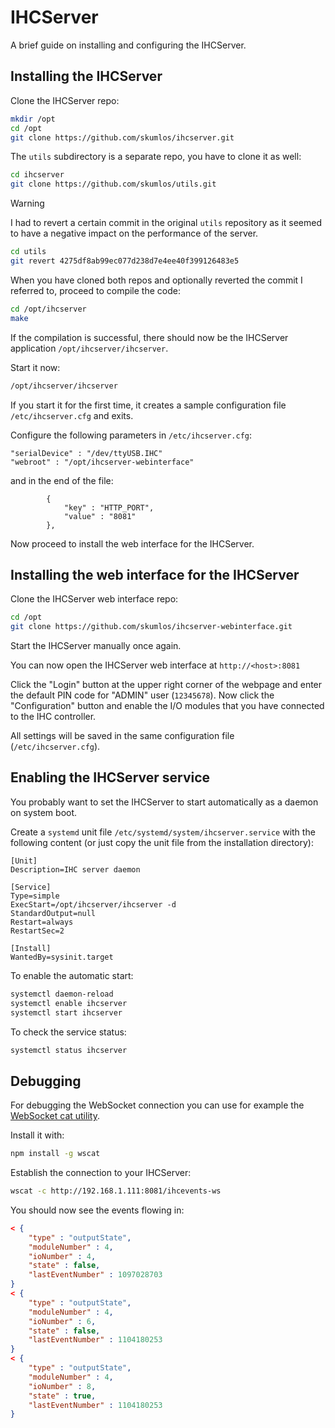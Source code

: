 # IHCServer

A brief guide on installing and configuring the IHCServer.

## Installing the IHCServer

Clone the IHCServer repo:

```bash
mkdir /opt
cd /opt
git clone https://github.com/skumlos/ihcserver.git
```

The `utils` subdirectory is a separate repo, you have to clone it as well:

```bash
cd ihcserver
git clone https://github.com/skumlos/utils.git
```

> [!WARNING]
> I had to revert a certain commit in the original `utils` repository as it
  seemed to have a negative impact on the performance of the server.

```bash
cd utils
git revert 4275df8ab99ec077d238d7e4ee40f399126483e5
```

When you have cloned both repos and optionally reverted the commit I referred
to, proceed to compile the code:

```bash
cd /opt/ihcserver
make
```

If the compilation is successful, there should now be the IHCServer
application `/opt/ihcserver/ihcserver`.

Start it now:

```bash
/opt/ihcserver/ihcserver
```

If you start it for the first time, it creates a sample configuration file
`/etc/ihcserver.cfg` and exits.

Configure the following parameters in `/etc/ihcserver.cfg`:

```output
"serialDevice" : "/dev/ttyUSB.IHC"
"webroot" : "/opt/ihcserver-webinterface"
```

and in the end of the file:

```output
		{
			"key" : "HTTP_PORT",
			"value" : "8081"
		},
```

Now proceed to install the web interface for the IHCServer.

## Installing the web interface for the IHCServer

Clone the IHCServer web interface repo:

```bash
cd /opt
git clone https://github.com/skumlos/ihcserver-webinterface.git
```

Start the IHCServer manually once again.

You can now open the IHCServer web interface at `http://<host>:8081`

Click the "Login" button at the upper right corner of the webpage and enter
the default PIN code for "ADMIN" user (`12345678`). Now click
the "Configuration" button and enable the I/O modules that you have connected
to the IHC controller.

All settings will be saved in the same configuration file (`/etc/ihcserver.cfg`).

## Enabling the IHCServer service

You probably want to set the IHCServer to start automatically as a daemon on
system boot.

Create a `systemd` unit file `/etc/systemd/system/ihcserver.service` with the
following content (or just copy the unit file from the installation directory):

```output
[Unit]
Description=IHC server daemon

[Service]
Type=simple
ExecStart=/opt/ihcserver/ihcserver -d
StandardOutput=null
Restart=always
RestartSec=2

[Install]
WantedBy=sysinit.target
```

To enable the automatic start:

```bash
systemctl daemon-reload
systemctl enable ihcserver
systemctl start ihcserver
```

To check the service status:

```bash
systemctl status ihcserver
```

## Debugging

For debugging the WebSocket connection you can use for example the
[WebSocket cat utility](https://www.npmjs.com/package/wscat).

Install it with:

```bash
npm install -g wscat
```

Establish the connection to your IHCServer:

```bash
wscat -c http://192.168.1.111:8081/ihcevents-ws
```

You should now see the events flowing in:

```json
< {
	"type" : "outputState",
	"moduleNumber" : 4,
	"ioNumber" : 4,
	"state" : false,
	"lastEventNumber" : 1097028703
}
< {
	"type" : "outputState",
	"moduleNumber" : 4,
	"ioNumber" : 6,
	"state" : false,
	"lastEventNumber" : 1104180253
}
< {
	"type" : "outputState",
	"moduleNumber" : 4,
	"ioNumber" : 8,
	"state" : true,
	"lastEventNumber" : 1104180253
}
```
